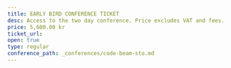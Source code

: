 ```yaml
---
title: EARLY BIRD CONFERENCE TICKET
desc: Access to the two day conference. Price excludes VAT and fees.
price: 5,600.00 kr
ticket_url:
open: true
type: regular
conference_path: _conferences/code-beam-sto.md
---
```

